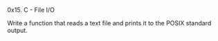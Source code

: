 
0x15. C - File I/O

Write a function that reads a text file and prints it to the POSIX standard output.
